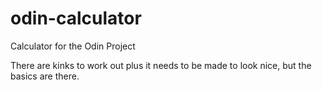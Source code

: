 # odin-calculator
Calculator for the Odin Project

There are kinks to work out plus it needs to be made to look nice, but the basics are there.
